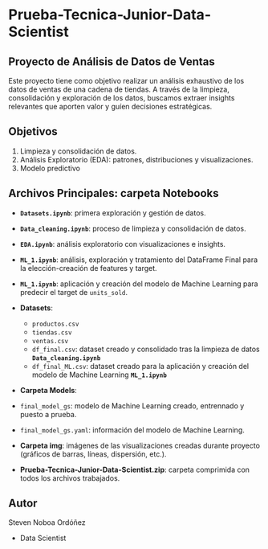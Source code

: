 # Prueba-Tecnica-Junior-Data-Scientist
## Proyecto de Análisis de Datos de Ventas

Este proyecto tiene como objetivo realizar un análisis exhaustivo de los datos de ventas de una cadena de tiendas. A través de la limpieza, consolidación y exploración de los datos, buscamos extraer insights relevantes que aporten valor y guíen decisiones estratégicas. 

## Objetivos
1. Limpieza y consolidación de datos.
2. Análisis Exploratorio (EDA): patrones, distribuciones y visualizaciones.
3. Modelo predictivo 

## Archivos Principales: carpeta Notebooks
- **`Datasets.ipynb`**: primera exploración y gestión de datos.
- **`Data_cleaning.ipynb`**: proceso de limpieza y consolidación de datos.
- **`EDA.ipynb`**: análisis exploratorio con visualizaciones e insights.
- **`ML_1.ipynb`**: análisis, exploración y tratamiento del DataFrame Final para la elección-creación de features y target. 
- **`ML_1.ipynb`**: aplicación y creación del modelo de Machine Learning para predecir el target de `units_sold`.
  
- **Datasets**: 
  - `productos.csv`
  - `tiendas.csv`
  - `ventas.csv`
  - `df_final.csv`: dataset creado y consolidado tras la limpieza de datos **`Data_cleaning.ipynb`**
  - `df_final_ML.csv`: dataset creado para la aplicación y creación del modelo de Machine Learning **`ML_1.ipynb`**
  
- **Carpeta Models**:
-  `final_model_gs`: modelo de Machine Learning creado, entrennado y puesto a prueba.
-  `final_model_gs.yaml`: información del modelo de Machine Learning.
  
- **Carpeta img**: imágenes de las visualizaciones creadas durante proyecto (gráficos de barras, líneas, dispersión, etc.).
  
- **Prueba-Tecnica-Junior-Data-Scientist.zip**: carpeta comprimida con todos los archivos trabajados.


## Autor
Steven Noboa Ordóñez
- Data Scientist
